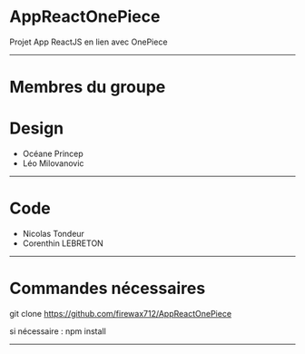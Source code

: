 # AppReactOnePiece

Projet App ReactJS en lien avec OnePiece

-------------------------

# Membres du groupe


# Design
* Océane Princep
* Léo Milovanovic

-------------------------

# Code

* Nicolas Tondeur
* Corenthin LEBRETON

--------------------------

# Commandes nécessaires

git clone https://github.com/firewax712/AppReactOnePiece

si nécessaire : npm install 

---------------------------